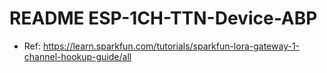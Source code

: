 # README ESP-1CH-TTN-Device-ABP

- Ref: https://learn.sparkfun.com/tutorials/sparkfun-lora-gateway-1-channel-hookup-guide/all

